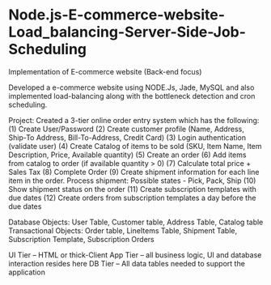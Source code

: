# Node.js-E-commerce-website-Load_balancing-Server-Side-Job-Scheduling
Implementation of E-commerce website (Back-end focus)

Developed a e-commerce website using NODE.Js, Jade, MySQL and also implemented load-balancing along with the bottleneck detection and cron scheduling.

Project: 
Created a 3-tier online order entry system which has the following:
(1)	Create User/Password
(2)	Create customer profile (Name, Address, Ship-To Address, Bill-To-Address, Credit Card)
(3)	Login authentication (validate user)
(4)	Create Catalog of items to be sold (SKU, Item Name, Item Description, Price, Available quantity)
(5)	Create an order
(6)	Add items from catalog to order (if available quantity > 0)
(7)	Calculate total price + Sales Tax
(8)	Complete Order
(9)	Create shipment information for each line item in the order. Process shipment: Possible states - Pick, Pack, Ship 
(10) Show shipment status  on the order
(11) Create subscription templates with due dates
(12) Create orders from subscription templates a day before the due dates

Database Objects: User Table, Customer table, Address Table, Catalog table
Transactional Objects: Order table, LineItems Table, Shipment Table, Subscription Template, Subscription Orders

UI Tier – HTML or thick-Client
App Tier – all business logic, UI and database interaction resides here
DB Tier – All data tables needed to support the application
